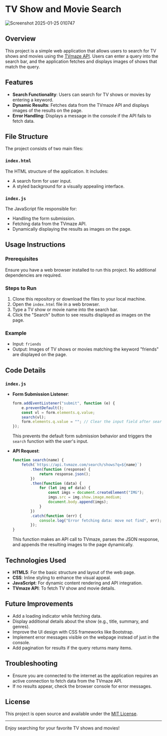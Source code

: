 # TV Show and Movie Search

![Screenshot 2025-01-25 010747](https://github.com/user-attachments/assets/b7b376f3-cec2-4504-aa9e-77e1eaffd02c)





## Overview
This project is a simple web application that allows users to search for TV shows and movies using the [TVmaze API](https://www.tvmaze.com/api). Users can enter a query into the search bar, and the application fetches and displays images of shows that match the query.

## Features
- **Search Functionality**: Users can search for TV shows or movies by entering a keyword.
- **Dynamic Results**: Fetches data from the TVmaze API and displays images of the results on the page.
- **Error Handling**: Displays a message in the console if the API fails to fetch data.

## File Structure
The project consists of two main files:

### `index.html`
The HTML structure of the application. It includes:
- A search form for user input.
- A styled background for a visually appealing interface.

### `index.js`
The JavaScript file responsible for:
- Handling the form submission.
- Fetching data from the TVmaze API.
- Dynamically displaying the results as images on the page.

## Usage Instructions
### Prerequisites
Ensure you have a web browser installed to run this project. No additional dependencies are required.

### Steps to Run
1. Clone this repository or download the files to your local machine.
2. Open the `index.html` file in a web browser.
3. Type a TV show or movie name into the search bar.
4. Click the "Search" button to see results displayed as images on the page.

### Example
- Input: `friends`
- Output: Images of TV shows or movies matching the keyword "friends" are displayed on the page.

## Code Details
### `index.js`
- **Form Submission Listener**:
  ```javascript
  form.addEventListener("submit", function (e) {
      e.preventDefault();
      const vl = form.elements.q.value;
      search(vl);
      form.elements.q.value = ""; // Clear the input field after search
  });
  ```
  This prevents the default form submission behavior and triggers the `search` function with the user's input.

- **API Request**:
  ```javascript
  function search(name) {
      fetch(`https://api.tvmaze.com/search/shows?q=${name}`)
          .then(function (response) {
              return response.json();
          })
          .then(function (data) {
              for (let img of data) {
                  const imgs = document.createElement("IMG");
                  imgs.src = img.show.image.medium;
                  document.body.append(imgs);
              }
          })
          .catch(function (err) {
              console.log("Error fetching data: move not find", err);
          });
  }
  ```
  This function makes an API call to TVmaze, parses the JSON response, and appends the resulting images to the page dynamically.

## Technologies Used
- **HTML5**: For the basic structure and layout of the web page.
- **CSS**: Inline styling to enhance the visual appeal.
- **JavaScript**: For dynamic content rendering and API integration.
- **TVmaze API**: To fetch TV show and movie details.

## Future Improvements
- Add a loading indicator while fetching data.
- Display additional details about the show (e.g., title, summary, and genres).
- Improve the UI design with CSS frameworks like Bootstrap.
- Implement error messages visible on the webpage instead of just in the console.
- Add pagination for results if the query returns many items.

## Troubleshooting
- Ensure you are connected to the internet as the application requires an active connection to fetch data from the TVmaze API.
- If no results appear, check the browser console for error messages.

## License
This project is open source and available under the [MIT License](LICENSE).

---
Enjoy searching for your favorite TV shows and movies!
